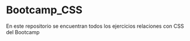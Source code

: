 # Bootcamp_CSS
En este repositorio se encuentran todos los ejercicios relaciones con CSS del Bootcamp
